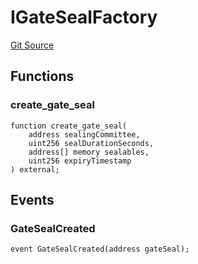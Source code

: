 # IGateSealFactory
[Git Source](https://github.com/lidofinance/community-staking-module/blob/d9f9dfd1023f7776110e7eb983ac3b5174e93893/src/interfaces/IGateSealFactory.sol)


## Functions
### create_gate_seal


```solidity
function create_gate_seal(
    address sealingCommittee,
    uint256 sealDurationSeconds,
    address[] memory sealables,
    uint256 expiryTimestamp
) external;
```

## Events
### GateSealCreated

```solidity
event GateSealCreated(address gateSeal);
```

